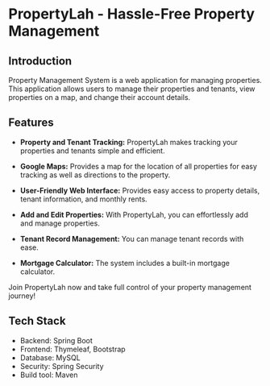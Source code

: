 # PropertyLah - Hassle-Free Property Management

## Introduction

Property Management System is a web application for managing properties. This application allows users to manage their properties and tenants, view properties on a map, and change their account details.



## Features

- **Property and Tenant Tracking:** PropertyLah makes tracking your properties and tenants simple and efficient.

- **Google Maps:** Provides a map for the location of all properties for easy tracking as well as directions to the property.

- **User-Friendly Web Interface:** Provides easy access to property details, tenant information, and monthly rents.

- **Add and Edit Properties:** With PropertyLah, you can effortlessly add and manage properties.

- **Tenant Record Management:** You can manage tenant records with ease.

- **Mortgage Calculator:** The system includes a built-in mortgage calculator.

Join PropertyLah now and take full control of your property management journey!

## Tech Stack
- Backend: Spring Boot
- Frontend: Thymeleaf, Bootstrap
- Database: MySQL
- Security: Spring Security
- Build tool: Maven



